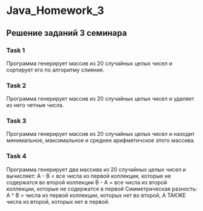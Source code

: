 # Java_Homework_3

## Решение заданий 3 семинара

### Task 1

Программа генерирует массив из 20 случайных целых чисел и сортирует его по алгоритму слияния.

### Task 2

Программа генерирует массив из 20 случайных целых чисел и удаляет из него четные числа.

### Task 3

Программа генерирует массив из 20 случайных целых чисел и находит минимальное, максимальное и среднее арифметичское этого массива.

### Task 4

Программа генерирует два массива из 20 случайных целых чисел и вычисляет:
A - B = все числа из первой коллекции, которые не содержатся во второй коллекции
B - A = все числа из второй коллекции, которые не содержатся в первой
Симметрическая разность:
A ^ B = числа из первой коллекции, которых нет во второй, А ТАКЖЕ числа из второй, которых нет в первой.